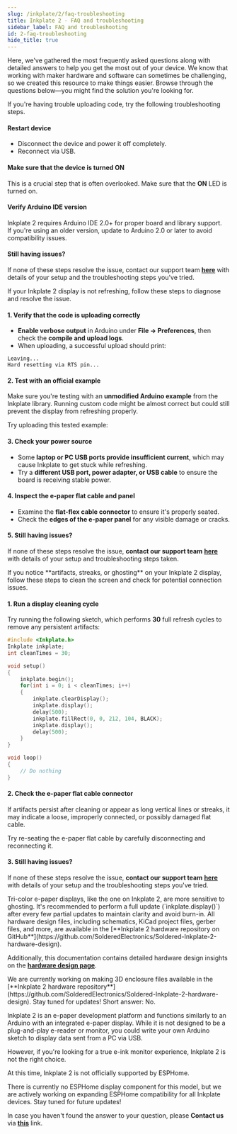 ```yaml
---
slug: /inkplate/2/faq-troubleshooting
title: Inkplate 2 - FAQ and troubleshooting
sidebar_label: FAQ and troubleshooting
id: 2-faq-troubleshooting
hide_title: true
---
```



<SectionTitle title="FAQ and troubleshooting" backgroundImage="/img/faq.webp" />

Here, we've gathered the most frequently asked questions along with detailed answers to help you get the most out of your device. We know that working with maker hardware and software can sometimes be challenging, so we created this resource to make things easier. Browse through the questions below—you might find the solution you're looking for.

<ExpandableSection title="I can't upload code to Inkplate 2">
If you're having trouble uploading code, try the following troubleshooting steps.

#### Restart device
- Disconnect the device and power it off completely.
- Reconnect via USB.  

#### Make sure that the device is turned ON
This is a crucial step that is often overlooked. Make sure that the **ON** LED is turned on.

#### Verify Arduino IDE version
Inkplate 2 requires Arduino IDE 2.0+ for proper board and library support.  
If you're using an older version, update to Arduino 2.0 or later to avoid compatibility issues.

#### Still having issues?
If none of these steps resolve the issue, contact our support team [**here**](https://soldered.com/contact/) with details of your setup and the troubleshooting steps you've tried.
</ExpandableSection>

<ExpandableSection title="My display won't refresh, what am I doing wrong?">
If your Inkplate 2 display is not refreshing, follow these steps to diagnose and resolve the issue.

#### 1. Verify that the code is uploading correctly
- **Enable verbose output** in Arduino under **File → Preferences**, then check the **compile and upload logs**.
- When uploading, a successful upload should print:

```
Leaving... 
Hard resetting via RTS pin...
```

#### 2. Test with an official example
Make sure you're testing with an **unmodified Arduino example** from the Inkplate library. Running custom code might be almost correct but could still prevent the display from refreshing properly.

Try uploading this tested example:

<QuickLink 
  title="Inkplate2_Black_And_White.ino" 
  description="Full example using black and white display mode on Inkplate 2." 
  url="https://github.com/SolderedElectronics/Inkplate-Arduino-library/blob/dev/examples/Inkplate2/Basic/Inkplate2_Black_And_White/Inkplate2_Black_And_White.ino" 
/>

#### 3. Check your power source
- Some **laptop or PC USB ports provide insufficient current**, which may cause Inkplate to get stuck while refreshing.
- Try a **different USB port, power adapter, or USB cable** to ensure the board is receiving stable power.

#### 4. Inspect the e-paper flat cable and panel
- Examine the **flat-flex cable connector** to ensure it's properly seated.
- Check the **edges of the e-paper panel** for any visible damage or cracks.
<CenteredImage src="/img/inkplate_6_motion/flat_cable.jpg" alt="Inkplate 2 e-Paper flat cable" caption="E-paper flat cable connector" width="500px"/>

#### 5. Still having issues?
If none of these steps resolve the issue, **contact our support team** [**here**](https://soldered.com/contact/) with details of your setup and troubleshooting steps taken.
</ExpandableSection>

<ExpandableSection title="My display refreshes but has artifacts/streaks">
If you notice **artifacts, streaks, or ghosting** on your Inkplate 2 display, follow these steps to clean the screen and check for potential connection issues.

#### 1. Run a display cleaning cycle
Try running the following sketch, which performs **30** full refresh cycles to remove any persistent artifacts:

```cpp
#include <Inkplate.h>
Inkplate inkplate;
int cleanTimes = 30;

void setup()
{
    inkplate.begin();
    for(int i = 0; i < cleanTimes; i++)
    {
        inkplate.clearDisplay();
        inkplate.display();
        delay(500);
        inkplate.fillRect(0, 0, 212, 104, BLACK);
        inkplate.display();
        delay(500);
    }
}

void loop()
{
    // Do nothing
}
```

#### 2. Check the e-paper flat cable connector
If artifacts persist after cleaning or appear as long vertical lines or streaks, it may indicate a loose, improperly connected, or possibly damaged flat cable.

Try re-seating the e-paper flat cable by carefully disconnecting and reconnecting it.

<CenteredImage src="/img/inkplate_6_motion/flat_cable.jpg" alt="Inkplate 2 e-Paper flat cable" caption="E-paper flat cable connector" width="500px"/>

#### 3. Still having issues?
If none of these steps resolve the issue, **contact our support team** [**here**](https://soldered.com/contact/) with details of your setup and the troubleshooting steps you've tried.
</ExpandableSection>

<ExpandableSection title="Can I use partial update all the time on Inkplate 2?">
Tri-color e-paper displays, like the one on Inkplate 2, are more sensitive to ghosting. It's recommended to perform a full update (`inkplate.display()`) after every few partial updates to maintain clarity and avoid burn-in.
</ExpandableSection>

<ExpandableSection title="Where can I find hardware files and schematics for Inkplate 2?">
All hardware design files, including schematics, KiCad project files, gerber files, and more, are available in the [**Inkplate 2 hardware repository on GitHub**](https://github.com/SolderedElectronics/Soldered-Inkplate-2-hardware-design).

Additionally, this documentation contains detailed hardware design insights on the [**hardware design page**](/inkplate/2/hardware/design/).
</ExpandableSection>

<ExpandableSection title="Where can I download the 3D files for the enclosure for Inkplate 2?">
We are currently working on making 3D enclosure files available in the [**Inkplate 2 hardware repository**](https://github.com/SolderedElectronics/Soldered-Inkplate-2-hardware-design). Stay tuned for updates!
</ExpandableSection>

<ExpandableSection title="Can I use Inkplate 2 as an e-reader/monitor?">
Short answer: No.  

Inkplate 2 is an e-paper development platform and functions similarly to an Arduino with an integrated e-paper display. While it is not designed to be a plug-and-play e-reader or monitor, you could write your own Arduino sketch to display data sent from a PC via USB.

However, if you're looking for a true e-ink monitor experience, Inkplate 2 is not the right choice.
</ExpandableSection>

<ExpandableSection title="Can I use Inkplate 2 with ESPHome/Home Assistant?">
At this time, Inkplate 2 is not officially supported by ESPHome.  

There is currently no ESPHome display component for this model, but we are actively working on expanding ESPHome compatibility for all Inkplate devices. Stay tuned for future updates!
</ExpandableSection>

<InfoBox>In case you haven't found the answer to your question, please **Contact us** via [**this**](https://soldered.com/contact/) link.</InfoBox>